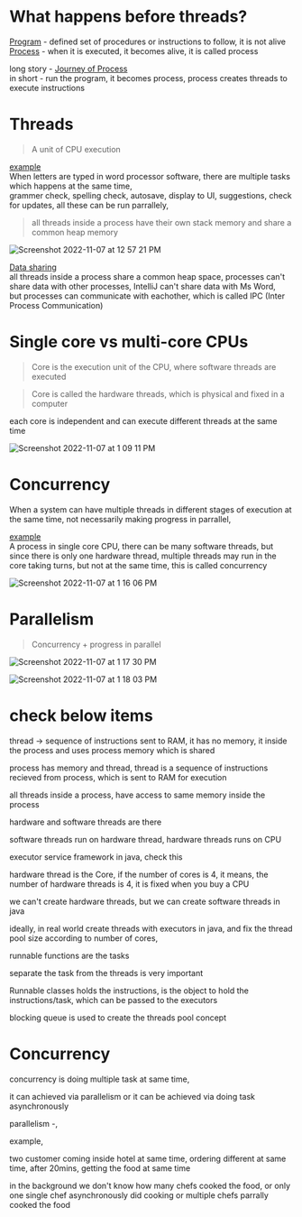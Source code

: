 # What happens before threads?
<ins>Program</ins> - defined set of procedures or instructions to follow, it is not alive   
<ins>Process</ins> - when it is executed, it becomes alive, it is called process

long story - [Journey of Process](https://github.com/sushilsridhar/cs-fundamentals/blob/main/os/PROCESS_HARDWARE_RELATION.md)    
in short - run the program, it becomes process, process creates threads to execute instructions  


# Threads

> A unit of CPU execution

<ins>example</ins>    
When letters are typed in word processor software, there are multiple tasks which happens at the same time,     
grammer check, spelling check, autosave, display to UI, suggestions, check for updates, all these can be run parrallely,    

> all threads inside a process have their own stack memory and share a common heap memory 

![Screenshot 2022-11-07 at 12 57 21 PM](https://user-images.githubusercontent.com/16437905/200250949-291ae0aa-d461-4458-8230-f9221e82333b.png)


<ins>Data sharing</ins>   
all threads inside a process share a common heap space, processes can't share data with other processes, IntelliJ can't share data with Ms Word,    
but processes can communicate with eachother, which is called IPC (Inter Process Communication)


# Single core vs multi-core CPUs

> Core is the execution unit of the CPU, where software threads are executed     

> Core is called the hardware threads, which is physical and fixed in a computer

each core is independent and can execute different threads at the same time

![Screenshot 2022-11-07 at 1 09 11 PM](https://user-images.githubusercontent.com/16437905/200252697-02d9ee5e-6093-4483-8985-637cea8985f4.png)

# Concurrency

When a system can have multiple threads in different stages of execution at the same time, not necessarily making progress in parrallel,  

<ins>example</ins>    
A process in single core CPU, there can be many software threads, but since there is only one hardware thread, multiple threads may run in the core taking turns, but not at the same time, this is called concurrency   

![Screenshot 2022-11-07 at 1 16 06 PM](https://user-images.githubusercontent.com/16437905/200253965-50de05b0-4a20-4c7e-8d22-71b7af1f508d.png)

# Parallelism

> Concurrency + progress in parallel

![Screenshot 2022-11-07 at 1 17 30 PM](https://user-images.githubusercontent.com/16437905/200254204-04fc163e-5ae4-460a-85fd-340d74817797.png)

![Screenshot 2022-11-07 at 1 18 03 PM](https://user-images.githubusercontent.com/16437905/200254311-f68a3220-bb0d-408c-8f65-48c9b46caa47.png)


# check below items

thread -> sequence of instructions sent to RAM, it has no memory, it inside the process and uses process memory which is shared

process has memory and thread, thread is a sequence of instructions recieved from process, which is sent to RAM for execution

all threads inside a process, have access to same memory inside the process

hardware and software threads are there


software threads run on hardware thread, hardware threads runs on CPU

executor service framework in java, check this


hardware thread is the Core, if the number of cores is 4, it means, the number of hardware threads is 4, it is fixed when you buy a CPU


we can't create hardware threads, but we can create software threads in java


ideally, in real world create threads with executors in java, and fix the thread pool size according to number of cores,

runnable functions are the tasks

separate the task from the threads is very important

Runnable classes holds the instructions, is the object to hold the instructions/task, which can be passed to the executors


blocking queue is used to create the threads pool concept


# Concurrency

concurrency
is doing multiple task at same time,

it can achieved via parallelism or it can be achieved via doing task asynchronously

parallelism -,

example,

two customer coming inside hotel at same time, ordering different at same time, after 20mins, getting the food at same time

in the background we don't know how many chefs cooked the food, or only one single chef asynchronously did cooking or multiple chefs parrally cooked the food









